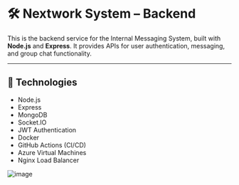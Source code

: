 # 🛠 Nextwork System – Backend

This is the backend service for the Internal Messaging System, built with **Node.js** and **Express**. It provides APIs for user authentication, messaging, and group chat functionality.

---

## 🚀 Technologies

- Node.js
- Express
- MongoDB
- Socket.IO
- JWT Authentication
- Docker
- GitHub Actions (CI/CD)
- Azure Virtual Machines
- Nginx Load Balancer

![image](https://github.com/user-attachments/assets/bb6ea580-bdc3-4270-9449-30d81a709a4d)
